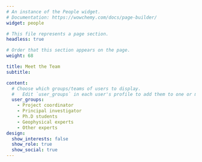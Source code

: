 ```yaml
---
# An instance of the People widget.
# Documentation: https://wowchemy.com/docs/page-builder/
widget: people

# This file represents a page section.
headless: true

# Order that this section appears on the page.
weight: 68

title: Meet the Team
subtitle:

content:
  # Choose which groups/teams of users to display.
  #   Edit `user_groups` in each user's profile to add them to one or more of these groups.
  user_groups:
    - Project coordinator
    - Principal investigator
    - Ph.D students
    - Geophysical experts
    - Other experts
design:
  show_interests: false
  show_role: true
  show_social: true
---
```

